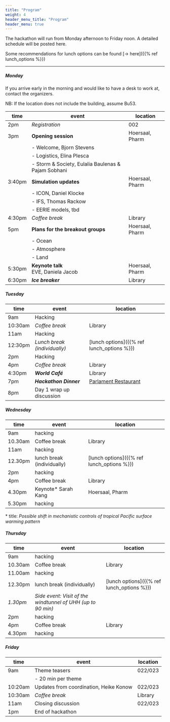 ```yaml
---
title: "Program"
weight: 4
header_menu_title: "Program"
header_menu: true
---
```

The hackathon will run from Monday afternoon to Friday noon. A detailed schedule will be posted here.

Some recommendations for lunch options can be found [-> here]({{% ref lunch_options %}})

----

##### Monday

If you arrive early in the morning and would like to have a desk to work at, contact the organizers.

NB: If the location does not include the building, assume Bu53.

| time | event | location |
| -------- | -------- | -------- |
| 2pm   | *Registration*     | 002     |
| 3pm     | **Opening session**  | Hoersaal, Pharm |
|   |  - Welcome, Bjorn Stevens |   |
|   |  - Logistics, Elina Plesca |   |
|   | - Storm & Society, Eulalia Baulenas & Pajam Sobhani |   |
| 3:40pm     | **Simulation updates**  | Hoersaal, Pharm |
|   | - ICON, Daniel Klocke  |   |
|   | - IFS, Thomas Rackow  |   |
|   | - EERIE models, tbd   |   |
| 4:30pm     | *Coffee break* | Library |
| 5pm     |  **Plans for the breakout groups** | Hoersaal, Pharm |
|   | - Ocean  |   |
|   | - Atmosphere  |   |
|   | - Land  |   |
| 5:30pm     | **Keynote talk** <br>EVE, Daniela Jacob | Hoersaal, Pharm |
| 6:30pm     | ***Ice breaker*** | Library |

##### Tuesday
| time | event | location |
| -------- | -------- | -------- |
| 9am     | Hacking     |      |
| 10:30am     | *Coffee break* | Library |
| 11am     | Hacking |  |
| 12:30pm     | *Lunch break (individually)* | [lunch options]({{% ref lunch_options %}}) |
| 2pm     | Hacking  |  |
| 4pm     | *Coffee break* | Library |
| 4:30pm     | ***World Café*** | Library |
| 7pm     | ***Hackathon Dinner***| [Parlament Restaurant](https://maps.app.goo.gl/cv9H9SZrbFFCoBk87) |
| 8pm     | Day 1 wrap up discussion|      |

##### Wednesday
| time | event | location |
| -------- | -------- | -------- |
| 9am    | hacking     |      |
| 10.30am     | Coffee break | Library |
| 11am     | hacking |  |
| 12.30pm     | lunch break (individually) | [lunch options]({{% ref lunch_options %}})  |
| 2pm     | hacking  |  |
| 4pm     | Coffee break | Library |
| 4.30pm     | Keynote* Sarah Kang | Hoersaal, Pharm |
| 5.30pm     | hacking |      |

\* title: *Possible shift in mechanistic controls of tropical Pacific surface warming pattern*

##### Thursday
| time | event | location |
| -------- | -------- | -------- |
| 9am     | hacking     |      |
| 10.30am  | Coffee break | Library |
| 11.00am  | hacking |  |
| 12.30pm     | lunch break (individually) | [lunch options]({{% ref lunch_options %}})  |
| *1.30pm*     | *Side event: Visit of the windtunnel of UHH (up to 90 min)* | |
| 2pm     | hacking  |  |
| 4pm     | Coffee break | Library |
| 4.30pm     | hacking |      |

##### Friday
| time | event | location |
| -------- | -------- | -------- |
| 9am     | Theme teasers    | 022/023 |
|   | - 20 min per theme  |   |
| 10:20am     | Updates from coordination, Heike Konow | 022/023 |
| 10:30am     | *Coffee break* | Library |
| 11am     | Closing discussion | 022/023 |
| 1pm     | End of hackathon |  |
